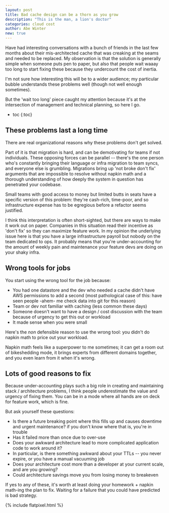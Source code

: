 ```yaml
---
layout: post
title: Bad cache design can be a thorn as you grow
description: "This is the man, a lion's doctor"
categories: cloud cost
author: Abe Winter
new: true
---
```


Have had interesting conversations with a bunch of friends in the last few months about their
mis-architected cache that was creaking at the seams and needed to be replaced.
My observation is that the solution is generally simple when someone puts pen to paper,
but also that people wait waaay too long to start fixing these because they undercount the cost of inertia.

I'm not sure how interesting this will be to a wider audience; my particular bubble understands these problems well (though not well enough sometimes).

But the 'wait too long' piece caught my attention because it's at the intersection of management and technical planning,
so here I go.

* toc
{:toc}

## These problems last a long time

There are real organizational reasons why these problems don't get solved.

Part of it is that migration is hard, and can be demotivating for teams if not individuals.
These opposing forces can be parallel -- there's the one person who's constantly bringing their language or infra migration to team syncs, and everyone else is grumbling.
Migrations bring up 'not broke don't fix' arguments that are impossible to resolve without napkin math and a thorough understanding of how deeply the system in question has penetrated your codebase.

Small teams with good access to money but limited butts in seats have a specific version of this problem:
they're cash-rich, time-poor, and so infrastructure expense has to be egregious before a refactor seems justified.

I think this interpretation is often short-sighted, but there are ways to make it work out on paper.
Companies in this situation read their incentive as 'don't fix' so they can maximize feature work.
In my opinion the underlying issue here is that you have a large infrastructure payroll but nobody on the team dedicated to ops.
It probably means that you're under-accounting for the amount of weekly pain and maintenance your feature devs are doing on your shaky infra.

## Wrong tools for jobs

You start using the wrong tool for the job because:

- You had one datastore and the dev who needed a cache didn't have AWS permissions to add a second (most pathological case of this: have seen people -ahem- me check data into git for this reason)
- Team or dev not familiar with caching (less common these days)
- Someone doesn't want to have a design / cost discussion with the team because of urgency to get this out or workload
- It made sense when you were small

Here's the *non* defensible reason to use the wrong tool:
you didn't do napkin math to price out your workload.

Napkin math feels like a superpower to me sometimes;
it can get a room out of bikeshedding mode,
it brings experts from different domains together,
and you even learn from it when it's wrong.

## Lots of good reasons to fix

Because under-accounting plays such a big role in creating and maintaining stack / architecture problems,
I think people underestimate the value and urgency of fixing them.
You can be in a mode where all hands are on deck for feature work, which is fine.

But ask yourself these questions:

- Is there a future breaking point where this fills up and causes downtime and urgent maintenance? if you don't know where that is, you're in trouble
- Has it failed more than once due to over-use
- Does your awkward architecture lead to more complicated application code to work around it?
- In particular, is there something awkward about your TTLs -- you never expire, or you have a manual vacuuming job
- Does your architecture cost more than a developer at your current scale, and are you growing?
- Could architecture savings move you from losing money to breakeven

If yes to any of these, it's worth at least doing your homework + napkin math-ing the plan to fix.
Waiting for a failure that you could have predicted is bad strategy.

{% include flatpixel.html %}
